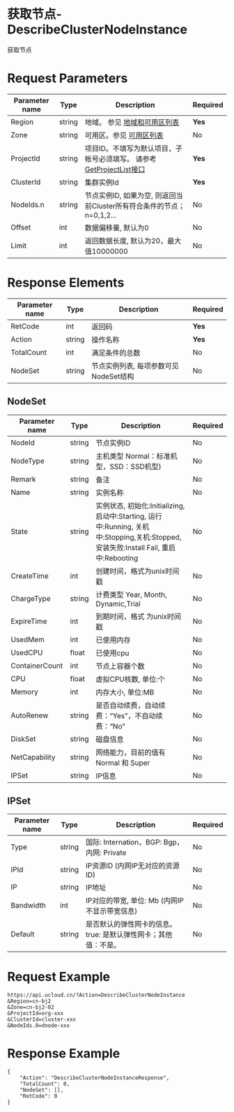 # 获取节点-DescribeClusterNodeInstance

获取节点

# Request Parameters
|Parameter name|Type|Description|Required|
|---|---|---|---|
|Region|string|地域。 参见 [地域和可用区列表](../summary/regionlist.html)|**Yes**|
|Zone|string|可用区。参见 [可用区列表](../summary/regionlist.html)|No|
|ProjectId|string|项目ID。不填写为默认项目，子帐号必须填写。 请参考[GetProjectList接口](../summary/get_project_list.html)|**Yes**|
|ClusterId|string|集群实例Id |**Yes**|
|NodeIds.n|string|节点实例ID, 如果为空, 则返回当前Cluster所有符合条件的节点；n=0,1,2...|No|
|Offset|int|数据偏移量, 默认为0|No|
|Limit|int|返回数据长度, 默认为20，最大值10000000|No|

# Response Elements
|Parameter name|Type|Description|Required|
|---|---|---|---|
|RetCode|int|返回码|**Yes**|
|Action|string|操作名称|**Yes**|
|TotalCount|int|满足条件的总数|No|
|NodeSet|string|节点实例列表, 每项参数可见NodeSet结构|No|

## NodeSet
|Parameter name|Type|Description|Required|
|---|---|---|---|
|NodeId|string|节点实例ID|No|
|NodeType|string|主机类型  Normal：标准机型，SSD：SSD机型)|No|
|Remark|string|备注|No|
|Name|string|实例名称|No|
|State|string|实例状态, 初始化:Initializing, 启动中:Starting, 运行中:Running, 关机中:Stopping,关机:Stopped, 安装失败:Install Fail, 重启中:Rebooting   |No|
|CreateTime|int|创建时间，格式为unix时间戳|No|
|ChargeType|string|计费类型  Year, Month, Dynamic,Trial|No|
|ExpireTime|int|到期时间，格式 为unix时间戳|No|
|UsedMem|int|已使用内存|No|
|UsedCPU|float|已使用cpu|No|
|ContainerCount|int|节点上容器个数|No|
|CPU|float|虚拟CPU核数, 单位:个|No|
|Memory|int|内存大小, 单位:MB|No|
|AutoRenew|string|是否自动续费，自动续费：“Yes”，不自动续费：“No”|No|
|DiskSet|string|磁盘信息|No|
|NetCapability|string|网络能力，目前的值有Normal 和 Super|No|
|IPSet|string|IP信息|No|

## IPSet
|Parameter name|Type|Description|Required|
|---|---|---|---|
|Type|string|国际: Internation，BGP: Bgp，内网: Private|No|
|IPId|string|IP资源ID (内网IP无对应的资源ID)|No|
|IP|string|IP地址|No|
|Bandwidth|int|IP对应的带宽, 单位: Mb (内网IP不显示带宽信息)|No|
|Default|string|是否默认的弹性网卡的信息。true: 是默认弹性网卡；其他值：不是。|No|

# Request Example
```
https://api.ucloud.cn/?Action=DescribeClusterNodeInstance
&Region=cn-bj2
&Zone=cn-bj2-02
&ProjectId=org-xxx
&ClusterId=cluster-xxx
&NodeIds.0=dnode-xxx
```

# Response Example
```
{
    "Action": "DescribeClusterNodeInstanceResponse", 
    "TotalCount": 0, 
    "NodeSet": [], 
    "RetCode": 0
}
```

